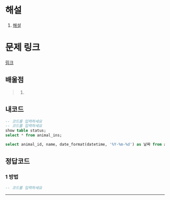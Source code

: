 # 해설

1. [해설]()

# 문제 링크

[링크](https://school.programmers.co.kr/learn/courses/30/lessons/59414)

## 배울점

> 1.

## 내코드

```sql
-- 코드를 입력하세요
-- 코드를 입력하세요
show table status;
select * from animal_ins;

select animal_id, name, date_format(datetime, '%Y-%m-%d') as 날짜 from animal_ins;
```

## 정답코드

### 1 방법

```sql
-- 코드를 입력하세요

```

---
